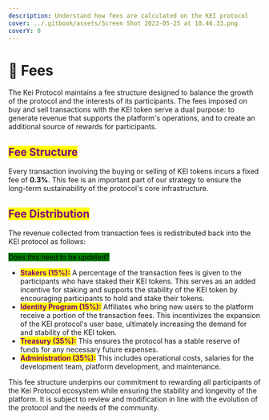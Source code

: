 ```yaml
---
description: Understand how fees are calculated on the KEI protocol
cover: ../.gitbook/assets/Screen Shot 2023-05-25 at 10.46.33.png
coverY: 0
---
```


# 💸 Fees

The Kei Protocol maintains a fee structure designed to balance the growth of the protocol and the interests of its participants. The fees imposed on buy and sell transactions with the KEI token serve a dual purpose: to generate revenue that supports the platform's operations, and to create an additional source of rewards for participants.

## <mark style="color:purple;">**Fee Structure**</mark>

Every transaction involving the buying or selling of KEI tokens incurs a fixed fee of **0.3%**. This fee is an important part of our strategy to ensure the long-term sustainability of the protocol's core infrastructure.

## <mark style="color:purple;">**Fee Distribution**</mark>

The revenue collected from transaction fees is redistributed back into the KEI protocol as follows:

<mark style="background-color:green;">Does this need to be updated?</mark>

* <mark style="color:purple;">**Stakers (15%):**</mark> A percentage of the transaction fees is given to the participants who have staked their KEI tokens. This serves as an added incentive for staking and supports the stability of the KEI token by encouraging participants to hold and stake their tokens.
* <mark style="color:purple;">**Identity Program (15%):**</mark> Affiliates who bring new users to the platform receive a portion of the transaction fees. This incentivizes the expansion of the KEI protocol's user base, ultimately increasing the demand for and stability of the KEI token.
* <mark style="color:purple;">**Treasury (35%):**</mark> This ensures the protocol has a stable reserve of funds for any necessary future expenses.
* <mark style="color:purple;">**Administration (35%):**</mark> This includes operational costs, salaries for the development team, platform development, and maintenance.

This fee structure underpins our commitment to rewarding all participants of the Kei Protocol ecosystem while ensuring the stability and longevity of the platform. It is subject to review and modification in line with the evolution of the protocol and the needs of the community.
